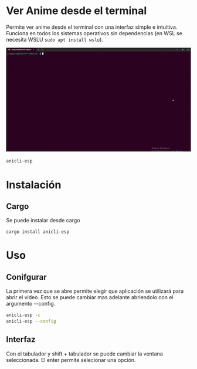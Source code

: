 # Ver Anime desde el terminal
Permite ver anime desde el terminal con una interfaz simple e intuitiva. Funciona en todos los sistemas operativos sin dependencias (en WSL se necesita WSLU `sudo apt install wslu`).

!["Ejemplo de uso](./example.gif)
```bash
anicli-esp
```

# Instalación
## Cargo
Se puede instalar desde cargo
```bash
cargo install anicli-esp
```

# Uso
## Conifgurar
La primera vez que se abre permite elegir que aplicación se utilizará para abrir el video. Esto se puede cambiar mas adelante abriendolo con el argumento --config.
```bash
anicli-esp -c
anicli-esp --config
```
## Interfaz
Con el tabulador y shift + tabulador se puede cambiar la ventana seleccionada. El enter permite selecionar una opción.
